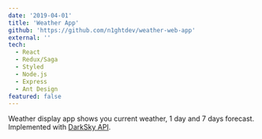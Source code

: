 ```yaml
---
date: '2019-04-01'
title: 'Weather App'
github: 'https://github.com/n1ghtdev/weather-web-app'
external: ''
tech:
  - React
  - Redux/Saga
  - Styled
  - Node.js
  - Express
  - Ant Design
featured: false
---
```


Weather display app shows you current weather, 1 day and 7 days forecast.
Implemented with [DarkSky API](https://darksky.net/dev).
